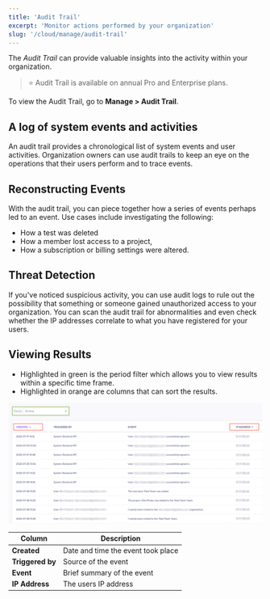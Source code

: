```yaml
---
title: 'Audit Trail'
excerpt: 'Monitor actions performed by your organization'
slug: '/cloud/manage/audit-trail'
---
```


The *Audit Trail* can provide valuable insights into the activity within your organization.

> ⭐️ Audit Trail is available on annual Pro and Enterprise plans.

To view the Audit Trail, go to  **Manage > Audit Trail**.

## A log of system events and activities

An audit trail provides a chronological list of system events and user activities. 
Organization owners can use audit trails to keep an eye on the operations that their users perform and to trace events.

## Reconstructing Events

With the audit trail, you can piece together how a series of events perhaps led to an event.
Use cases include investigating the following:
- How a test was deleted
- How a member lost access to a project,
- How a subscription or billing settings were altered.

## Threat Detection

If you've noticed suspicious activity,
you can use audit logs to rule out the possibility that something or someone gained unauthorized access to your organization.
You can scan the audit trail for abnormalities and even check whether the IP addresses correlate to what you have 
registered for your users.

## Viewing Results
- Highlighted in green is the period filter which allows you to view results within a specific time frame.
- Highlighted in orange are columns that can sort the results.

![Table results](images/Audit-Trail/audit-example.png)

| Column                        | Description                                   |
| ----------------------------- | --------------------------------------------- |
| **Created**                   | Date and time the event took place            |
| **Triggered by**              | Source of the event                           |
| **Event**                     | Brief summary of the event                    |
| **IP Address**                | The users IP address                          |

